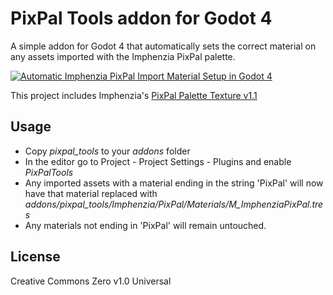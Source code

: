 # PixPal Tools addon for Godot 4

A simple addon for Godot 4 that automatically sets the correct material on any assets imported with the Imphenzia PixPal palette.

[![Automatic Imphenzia PixPal Import Material Setup in Godot 4](https://img.youtube.com/vi/A3XWTFI1Eik/0.jpg)](https://youtu.be/A3XWTFI1Eik)

This project includes Imphenzia's [PixPal Palette Texture v1.1](https://imphenzia.com/assets)

## Usage

* Copy *pixpal_tools* to your *addons* folder
* In the editor go to Project - Project Settings - Plugins and enable *PixPalTools*
* Any imported assets with a material ending in the string 'PixPal' will now have that material replaced with *addons/pixpal_tools/Imphenzia/PixPal/Materials/M_ImphenziaPixPal.tres*
* Any materials not ending in 'PixPal' will remain untouched.

## License

Creative Commons Zero v1.0 Universal
